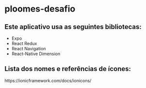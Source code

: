 # ploomes-desafio

<h2>Este aplicativo usa as seguintes bibliotecas:</h2>
<ul>
  <li>Expo</li>
  <li>React Redux</li>
  <li>React Navigation</li>
  <li>React-Native Dimension</li>
</ul>
<h2>Lista dos nomes e referências de ícones:</h2> https://ionicframework.com/docs/ionicons/
